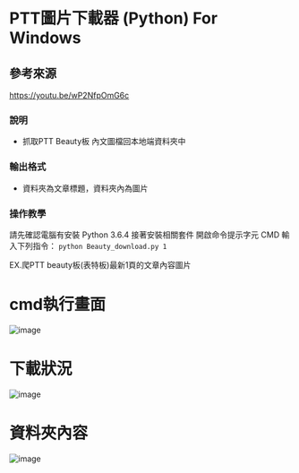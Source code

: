 # PTT圖片下載器 (Python) For Windows

## 參考來源
<https://youtu.be/wP2NfpOmG6c>

### 說明
* 抓取PTT Beauty板 內文圖檔回本地端資料夾中

### 輸出格式
* 資料夾為文章標題，資料夾內為圖片
### 操作教學
請先確認電腦有安裝 Python 3.6.4
接著安裝相關套件
開啟命令提示字元 CMD 輸入下列指令：
```python Beauty_download.py 1```

EX.爬PTT beauty板(表特板)最新1頁的文章內容圖片

# cmd執行畫面
![image](https://github.com/chihyiwu/PTT-Beauty_download/blob/master/%E7%AF%84%E4%BE%8B1.JPG)

# 下載狀況
![image](https://github.com/chihyiwu/PTT-Beauty_download/blob/master/%E7%AF%84%E4%BE%8B2.JPG)

# 資料夾內容
![image](https://github.com/chihyiwu/PTT-Beauty_download/blob/master/%E7%AF%84%E4%BE%8B3.JPG)
